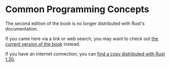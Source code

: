 # Common Programming Concepts

The second edition of the book is no longer distributed with Rust's documentation.

If you came here via a link or web search, you may want to check out [the current
version of the book](../ch03-00-common-programming-concepts.md) instead.

If you have an internet connection, you can [find a copy distributed with
Rust
1.30](https://doc.rust-lang.org/1.30.0/book/second-edition/ch03-00-common-programming-concepts.html).